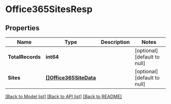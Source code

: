 # Office365SitesResp

## Properties
Name | Type | Description | Notes
------------ | ------------- | ------------- | -------------
**TotalRecords** | **int64** |  | [optional] [default to null]
**Sites** | [**[]Office365SiteData**](Office365SiteData.md) |  | [optional] [default to null]

[[Back to Model list]](../README.md#documentation-for-models) [[Back to API list]](../README.md#documentation-for-api-endpoints) [[Back to README]](../README.md)

